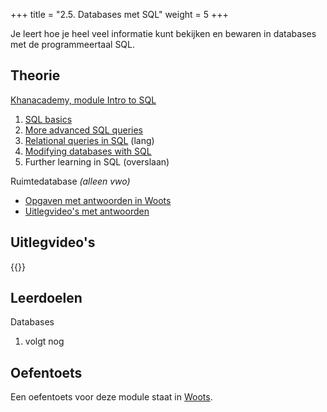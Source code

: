 +++
title = "2.5. Databases met SQL"
weight = 5
+++

Je leert hoe je heel veel informatie kunt bekijken en bewaren in databases met de programmeertaal SQL.
<!--more-->

## Theorie
[Khanacademy, module Intro to SQL](https://www.khanacademy.org/computing/computer-programming/sql)
1. [SQL basics](https://www.khanacademy.org/computing/computer-programming/sql#sql-basics)
1. [More advanced SQL queries](https://www.khanacademy.org/computing/computer-programming/sql#more-advanced-sql-queries)
1. [Relational queries in SQL](https://www.khanacademy.org/computing/computer-programming/sql#relational-queries-in-sql) (lang)
1. [Modifying databases with SQL](https://www.khanacademy.org/computing/computer-programming/sql#modifying-databases-with-sql)
1. Further learning in SQL (overslaan)

Ruimtedatabase *(alleen vwo)*
- [Opgaven met antwoorden in Woots](https://app.woots.nl)
- [Uitlegvideo's met antwoorden](https://www.youtube.com/playlist?list=PLpTljPS--R5DB_lVbQ2HzzQD0eADMwjf3)

## Uitlegvideo's
{{<youtube id="https://www.youtube.com/playlist?list=PLpTljPS--R5DXZh6jR-dKteKGtJmHI-yi">}}

## Leerdoelen

Databases
1. volgt nog

## Oefentoets
Een oefentoets voor deze module staat in [Woots](https://app.woots.nl).


